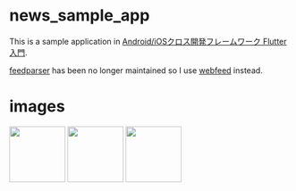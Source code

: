 # news_sample_app

This is a sample application in [Android/iOSクロス開発フレームワーク Flutter入門](https://www.amazon.co.jp/dp/4798055832/).

[feedparser](https://github.com/xqwzts/feedparser) has been no longer maintained so I use [webfeed](https://pub.dev/packages/webfeed) instead.

# images

<img src="hhttps://github.com/takami228/news_sample_app/blob/master/images/1.PNG" width="100">

<img src="hhttps://github.com/takami228/news_sample_app/blob/master/images/2.PNG" width="100">

<img src="hhttps://github.com/takami228/news_sample_app/blob/master/images/3.PNG" width="100">

